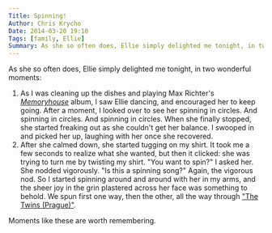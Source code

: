 ```yaml
---
Title: Spinning!
Author: Chris Krycho
Date: 2014-03-20 19:10
Tags: [family, Ellie]
Summary: As she so often does, Ellie simply delighted me tonight, in two wonderful moments&mdash;both of which involved spinning to classical music.
---
```


As she so often does, Ellie simply delighted me tonight, in two wonderful moments:

 1. As I was cleaning up the dishes and playing Max Richter's
    [_Memoryhouse_][it] album, I saw Ellie dancing, and encouraged her to keep
    going. After a moment, I looked over to see her spinning in circles. And
    spinning in circles. And spinning in circles. When she finally stopped, she
    started freaking out as she couldn't get her balance. I swooped in and
    picked her up, laughing with her once she recovered.
 2. After she calmed down, she started tugging on my shirt. It took me a few
    seconds to realize what she wanted, but then it clicked: she was trying to
    turn me by twisting my shirt. "You want to spin?" I asked her. She nodded
    vigorously. "Is this a spinning song?" Again, the vigorous nod. So I started
    spinning around and around with her in my arms, and the sheer joy in the
    grin plastered across her face was something to behold. We spun first one
    way, then the other, all the way through ["The Twins (Prague)"][twins].

Moments like these are worth remembering.

[it]: https://itunes.apple.com/us/album/memoryhouse/id545010150
[twins]: http://www.youtube.com/watch?v=BfoSv8iWA_I
